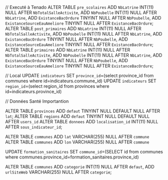 // Executé à Tenado
ALTER TABLE `pre_scolaires`  ADD `NbLatrine` INT(11) NULL  AFTER `NbTotalSalleActivite`,  ADD `NbPoubelle` INT(11) NULL  AFTER `NbLatrine`,  ADD `ExistanceBacOrdure` TINYINT NULL  AFTER `NbPoubelle`,  ADD `ExistanceSourceEauAmeliore` TINYINT NULL  AFTER `ExistanceBacOrdure`;
ALTER TABLE `post_primaires`  ADD `NbLatrine` INT(11) NULL  AFTER `NbTotalSalleActivite`,  ADD `NbPoubelle` INT(11) NULL  AFTER `NbLatrine`,  ADD `ExistanceBacOrdure` TINYINT NULL  AFTER `NbPoubelle`,  ADD `ExistanceSourceEauAmeliore` TINYINT NULL  AFTER `ExistanceBacOrdure`;
ALTER TABLE `primaires`  ADD `NbLatrine` INT(11) NULL  AFTER `NbTotalSalleActivite`,  ADD `NbPoubelle` INT(11) NULL  AFTER `NbLatrine`,  ADD `ExistanceBacOrdure` TINYINT NULL  AFTER `NbPoubelle`,  ADD `ExistanceSourceEauAmeliore` TINYINT NULL  AFTER `ExistanceBacOrdure`;




// Local
UPDATE `indicateurs` SET `province_id`=(select province_id from communes where id=indicateurs.commune_id)
UPDATE `indicateurs` SET `region_id`=(select region_id from provinces where id=indicateurs.province_id)

// Données Santé
Importantion

<!-- SELECT `id`, `region_id`,(select region from regions where formation_sanitaires.region_id=id) as region , `province_id`,(select province from provinces where formation_sanitaires.province_id=id) as province , `commune_id`,(select commune from communes where formation_sanitaires.commune_id=id) as commune , `district_id`, `code`, `nom_structure`, `lon`, `lat`, `type`, `adresse`, `adresse_postale`, `tel`, `fax`, `email`, `titre`, `proprietaire`, `qualificat`, `n_decision`, `date_autorisation`, `observations_qualification`, `observations_structure`, `autre_observations`, `date_fermeture`, `updated_by`, `created_by`, `updated`, `created_at`, `updated_at` FROM `formation_sanitaires` WHERE 1 -->


ALTER TABLE `provinces`  ADD `defaut` TINYINT NULL DEFAULT NULL  AFTER `lat`;
ALTER TABLE `regions` ADD `defaut` TINYINT NULL DEFAULT NULL AFTER `users_id`
ALTER TABLE `donnees` ADD `localisation_id` INT(11) NULL AFTER `sous_indicateur_id`;

ALTER TABLE `communes` ADD `lat` VARCHAR(255) NULL AFTER `commune`
ALTER TABLE `communes` ADD `lon` VARCHAR(255) NULL AFTER `commune`

UPDATE `formation_sanitaires` SET `commune_id`=(SELECT id from communes where communes.province_id=formation_sanitaires.province_id)


ALTER TABLE `communes` ADD `categorie` INT(11) NULL AFTER `defaut`, ADD `urlSiteWeb` VARCHAR(255) NULL AFTER `categorie`;
